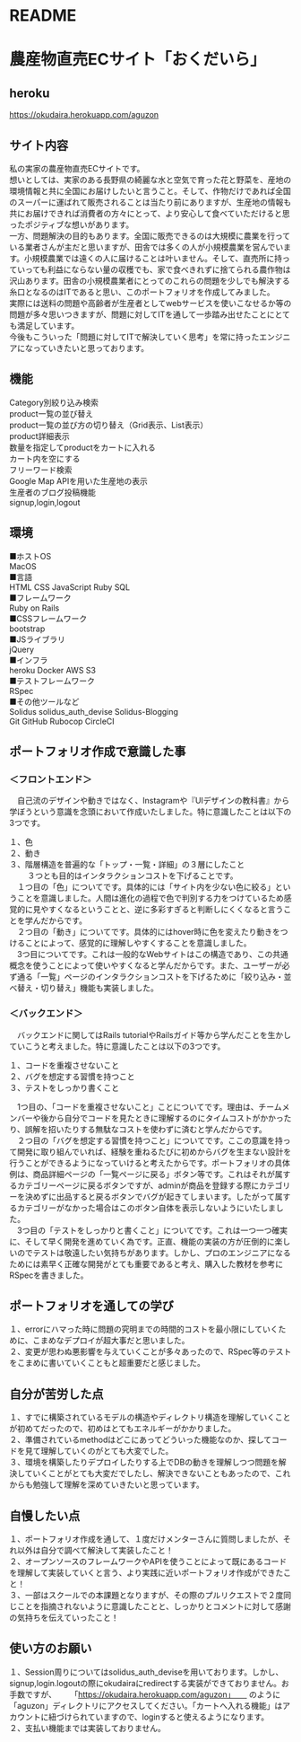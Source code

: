 # README
# 農産物直売ECサイト「おくだいら」

## heroku
https://okudaira.herokuapp.com/aguzon

## サイト内容
私の実家の農産物直売ECサイトです。  
想いとしては、実家のある長野県の綺麗な水と空気で育った花と野菜を、産地の環境情報と共に全国にお届けしたいと言うこと。そして、作物だけであれば全国のスーパーに運ばれて販売されることは当たり前にありますが、生産地の情報も共にお届けできれば消費者の方々にとって、より安心して食べていただけると思ったポジティブな想いがあります。  
一方、問題解決の目的もあります。全国に販売できるのは大規模に農業を行っている業者さんが主だと思いますが、田舎では多くの人が小規模農業を営んでいます。小規模農業では遠くの人に届けることは叶いません。そして、直売所に持っていっても利益にならない量の収穫でも、家で食べきれずに捨てられる農作物は沢山あります。田舎の小規模農業者にとってのこれらの問題を少しでも解決する糸口となるのはITであると思い、このポートフォリオを作成してみました。  
実際には送料の問題や高齢者が生産者としてwebサービスを使いこなせるか等の問題が多々思いつきますが、問題に対してITを通して一歩踏み出せたことにとても満足しています。  
今後もこういった「問題に対してITで解決していく思考」を常に持ったエンジニアになっていきたいと思っております。  

## 機能
Category別絞り込み検索  
product一覧の並び替え  
product一覧の並び方の切り替え（Grid表示、List表示）  
product詳細表示  
数量を指定してproductをカートに入れる  
カート内を空にする  
フリーワード検索  
Google Map APIを用いた生産地の表示  
生産者のブログ投稿機能  
signup,login,logout  

## 環境
■ホストOS  
MacOS  
■言語  
HTML CSS JavaScript Ruby SQL  
■フレームワーク  
Ruby on Rails  
■CSSフレームワーク  
bootstrap  
■JSライブラリ  
jQuery  
■インフラ  
heroku Docker AWS S3  
■テストフレームワーク  
RSpec  
■その他ツールなど  
Solidus solidus_auth_devise Solidus-Blogging  
Git GitHub Rubocop CircleCI  


## ポートフォリオ作成で意識した事
### ＜フロントエンド＞
　自己流のデザインや動きではなく、Instagramや『UIデザインの教科書』から学ぼうという意識を念頭において作成いたしました。特に意識したことは以下の3つです。  

１、色  
２、動き  
３、階層構造を普遍的な「トップ・一覧・詳細」の３層にしたこと  
　
　３つとも目的はインタラクションコストを下げることです。  
　１つ目の「色」についてです。具体的には「サイト内を少ない色に絞る」ということを意識しました。人間は進化の過程で色で判別する力をつけているため感覚的に見やすくなるということと、逆に多彩すぎると判断しにくくなると言うことを学んだからです。  
　２つ目の「動き」についてです。具体的にはhover時に色を変えたり動きをつけることによって、感覚的に理解しやすくすることを意識しました。  
　3つ目についてです。これは一般的なWebサイトはこの構造であり、この共通概念を使うことによって使いやすくなると学んだからです。また、ユーザーが必ず通る「一覧」ページのインタラクションコストを下げるために「絞り込み・並べ替え・切り替え」機能も実装しました。  

### ＜バックエンド＞
　バックエンドに関してはRails tutorialやRailsガイド等から学んだことを生かしていこうと考えました。特に意識したことは以下の3つです。  

１、コードを重複させないこと  
２、バグを想定する習慣を持つこと  
３、テストをしっかり書くこと  

　1つ目の、「コードを重複させないこと」ことについてです。理由は、チームメンバーや後から自分でコードを見たときに理解するのにタイムコストがかかったり、誤解を招いたりする無駄なコストを使わずに済むと学んだからです。  
　２つ目の「バグを想定する習慣を持つこと」についてです。ここの意識を持って開発に取り組んでいれば、経験を重ねるたびに初めからバグを生まない設計を行うことができるようになっていけると考えたからです。ポートフォリオの具体例は、商品詳細ページの「一覧ページに戻る」ボタン等です。これはそれが属するカテゴリーページに戻るボタンですが、adminが商品を登録する際にカテゴリーを決めずに出品すると戻るボタンでバグが起きてしまいます。したがって属するカテゴリーがなかった場合はこのボタン自体を表示しないようにいたしました。  
　3つ目の「テストをしっかりと書くこと」についてです。これは一つ一つ確実に、そして早く開発を進めていく為です。正直、機能の実装の方が圧倒的に楽しいのでテストは敬遠したい気持ちがあります。しかし、プロのエンジニアになるためには素早く正確な開発がとても重要であると考え、購入した教材を参考にRSpecを書きました。  

## ポートフォリオを通しての学び
１、errorにハマった時に問題の究明までの時間的コストを最小限にしていくために、こまめなデプロイが超大事だと思いました。  
２、変更が思わぬ悪影響を与えていくことが多々あったので、RSpec等のテストをこまめに書いていくこともと超重要だと感じました。  

## 自分が苦労した点
１、すでに構築されているモデルの構造やディレクトリ構造を理解していくことが初めてだったので、初めはとてもエネルギーがかかりました。  
２、準備されているmethodはどこにあってどういった機能なのか、探してコードを見て理解していくのがとても大変でした。  
３、環境を構築したりデプロイしたりする上でDBの動きを理解しつつ問題を解決していくことがとても大変だでしたし、解決できないこともあったので、これからも勉強して理解を深めていきたいと思っています。  

## 自慢したい点
１、ポートフォリオ作成を通して、１度だけメンターさんに質問しましたが、それ以外は自分で調べて解決して実装したこと！  
２、オープンソースのフレームワークやAPIを使うことによって既にあるコードを理解して実装していくと言う、より実践に近いポートフォリオ作成ができたこと！  
３、一部はスクールでの本課題となりますが、その際のプルリクエストで２度同じことを指摘されないように意識したことと、しっかりとコメントに対して感謝の気持ちを伝えていったこと！  

## 使い方のお願い
１、Session周りについてはsolidus_auth_deviseを用いております。しかし、signup,login.logoutの際にokudairaにredirectする実装ができておりません。お手数ですが、　　
「https://okudaira.herokuapp.com/aguzon」　　
のように「aguzon」ディレクトリにアクセスしてください。「カートへ入れる機能」はアカウントに紐づけられていますので、loginすると使えるようになります。  
２、支払い機能までは実装しておりません。  
